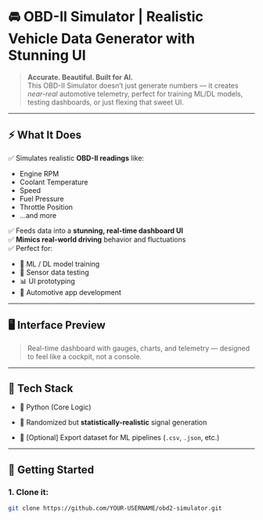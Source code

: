 # 🚘 OBD-II Simulator | Realistic Vehicle Data Generator with Stunning UI

> **Accurate. Beautiful. Built for AI.**  
This OBD-II Simulator doesn’t just generate numbers — it creates *near-real* automotive telemetry, perfect for training ML/DL models, testing dashboards, or just flexing that sweet UI.

---

## ⚡ What It Does

✅ Simulates realistic **OBD-II readings** like:
- Engine RPM
- Coolant Temperature
- Speed
- Fuel Pressure
- Throttle Position
- …and more

✅ Feeds data into a **stunning, real-time dashboard UI**  
✅ **Mimics real-world driving** behavior and fluctuations  
✅ Perfect for:
- 🔬 ML / DL model training
- 🧪 Sensor data testing
- 📊 UI prototyping
- 🔧 Automotive app development

---

## 🖥️ Interface Preview

> Real-time dashboard with gauges, charts, and telemetry — designed to feel like a cockpit, not a console.



---

## 🧠 Tech Stack

- 🐍 Python (Core Logic)

- 🔁 Randomized but **statistically-realistic** signal generation
- 🧠 [Optional] Export dataset for ML pipelines (`.csv`, `.json`, etc.)

---

## 🚀 Getting Started

### 1. Clone it:
```bash
git clone https://github.com/YOUR-USERNAME/obd2-simulator.git
